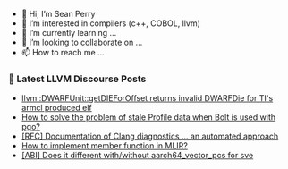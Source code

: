 - 👋 Hi, I’m Sean Perry
- 👀 I’m interested in compilers (c++, COBOL, llvm)
- 🌱 I’m currently learning ...
- 💞️ I’m looking to collaborate on ...
- 📫 How to reach me ...

<!---
s66perry/s66perry is a ✨ special ✨ repository because its `README.md` (this file) appears on your GitHub profile.
You can click the Preview link to take a look at your changes.
--->
### 📕 Latest LLVM Discourse Posts

<!-- DISCOURSE-LLVM:START -->
- [llvm::DWARFUnit::getDIEForOffset returns invalid DWARFDie for TI&#39;s armcl produced elf](https://discourse.llvm.org/t/llvm-getdieforoffset-returns-invalid-dwarfdie-for-tis-armcl-produced-elf/77894#post_3)
- [How to solve the problem of stale Profile data when Bolt is used with pgo?](https://discourse.llvm.org/t/how-to-solve-the-problem-of-stale-profile-data-when-bolt-is-used-with-pgo/78007#post_7)
- [[RFC] Documentation of Clang diagnostics ... an automated approach](https://discourse.llvm.org/t/rfc-documentation-of-clang-diagnostics-an-automated-approach/78009#post_12)
- [How to implement member function in MLIR?](https://discourse.llvm.org/t/how-to-implement-member-function-in-mlir/78102#post_3)
- [[ABI] Does it different with/without aarch64_vector_pcs for sve](https://discourse.llvm.org/t/abi-does-it-different-with-without-aarch64-vector-pcs-for-sve/78043#post_3)
<!-- DISCOURSE-LLVM:END -->
